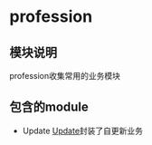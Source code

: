 # profession

## 模块说明
profession收集常用的业务模块

## 包含的module

* Update
[Update](Update/Update.md)封装了自更新业务


